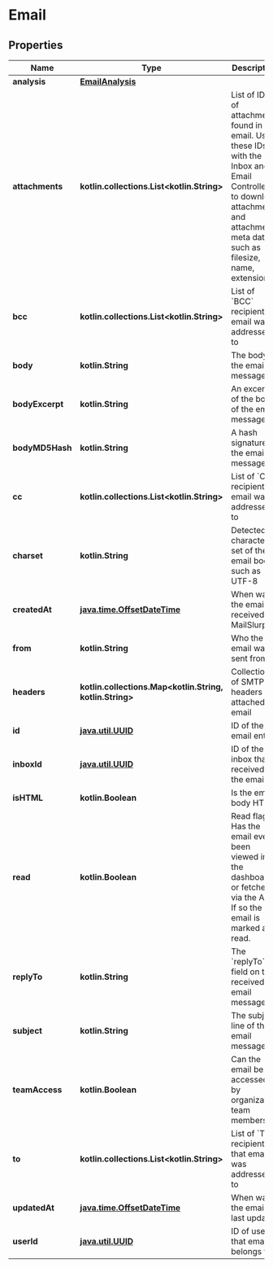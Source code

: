 
# Email

## Properties
Name | Type | Description | Notes
------------ | ------------- | ------------- | -------------
**analysis** | [**EmailAnalysis**](EmailAnalysis) |  |  [optional]
**attachments** | **kotlin.collections.List&lt;kotlin.String&gt;** | List of IDs of attachments found in the email. Use these IDs with the Inbox and Email Controllers to download attachments and attachment meta data such as filesize, name, extension. |  [optional]
**bcc** | **kotlin.collections.List&lt;kotlin.String&gt;** | List of &#x60;BCC&#x60; recipients email was addressed to |  [optional]
**body** | **kotlin.String** | The body of the email message |  [optional]
**bodyExcerpt** | **kotlin.String** | An excerpt of the body of the email message |  [optional]
**bodyMD5Hash** | **kotlin.String** | A hash signature of the email message |  [optional]
**cc** | **kotlin.collections.List&lt;kotlin.String&gt;** | List of &#x60;CC&#x60; recipients email was addressed to |  [optional]
**charset** | **kotlin.String** | Detected character set of the email body such as UTF-8 |  [optional]
**createdAt** | [**java.time.OffsetDateTime**](java.time.OffsetDateTime) | When was the email received by MailSlurp |  [optional]
**from** | **kotlin.String** | Who the email was sent from |  [optional]
**headers** | **kotlin.collections.Map&lt;kotlin.String, kotlin.String&gt;** | Collection of SMTP headers attached to email |  [optional]
**id** | [**java.util.UUID**](java.util.UUID) | ID of the email entity |  [optional]
**inboxId** | [**java.util.UUID**](java.util.UUID) | ID of the inbox that received the email |  [optional]
**isHTML** | **kotlin.Boolean** | Is the email body HTML |  [optional]
**read** | **kotlin.Boolean** | Read flag. Has the email ever been viewed in the dashboard or fetched via the API? If so the email is marked as read. |  [optional]
**replyTo** | **kotlin.String** | The &#x60;replyTo&#x60; field on the received email message |  [optional]
**subject** | **kotlin.String** | The subject line of the email message |  [optional]
**teamAccess** | **kotlin.Boolean** | Can the email be accessed by organization team members |  [optional]
**to** | **kotlin.collections.List&lt;kotlin.String&gt;** | List of &#x60;To&#x60; recipients that email was addressed to |  [optional]
**updatedAt** | [**java.time.OffsetDateTime**](java.time.OffsetDateTime) | When was the email last updated |  [optional]
**userId** | [**java.util.UUID**](java.util.UUID) | ID of user that email belongs to |  [optional]



